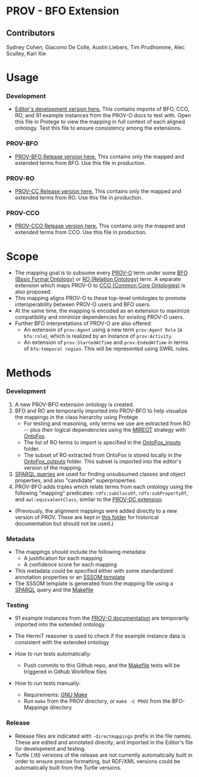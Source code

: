 # PROV - BFO Extension
## Contributors
Sydney Cohen, Giacomo De Colle, Austin Liebers, Tim Prudhomme, Alec Sculley, Karl Xie

# Usage
### Development
* [Editor's development version here.](prov-mappings-edit.ttl) This contains imports of BFO, CCO, RO, and 91 example instances from the PROV-O docs to test with. Open this file in Protege to view the mapping in full context of each aligned ontology. Test this file to ensure consistency among the extensions.

### PROV-BFO
* [PROV-BFO Release version here.](prov-bfo-directmappings.ttl) This contains only the mapped and extended terms from BFO. Use this file in production.

### PROV-RO
* [PROV-CC Release version here.](prov-cco-directmappings.ttl) This contains only the mapped and extended terms from RO. Use this file in production.

### PROV-CCO
* [PROV-CCO Release version here.](prov-cco-directmappings.ttl) This contains only the mapped and extended terms from CCO. Use this file in production.

# Scope
* The mapping goal is to subsume every [PROV-O](https://www.w3.org/TR/prov-o/) term under some [BFO (Basic Formal Ontology)](https://basic-formal-ontology.org/) or [RO (Relation Ontology)](https://oborel.github.io/) term. A separate extension which maps PROV-O to [CCO (Common Core Ontologies)](https://github.com/CommonCoreOntology/CommonCoreOntologies) is also proposed. 
* This mapping aligns PROV-O to these top-level ontologies to promote interoperability between PROV-O users and BFO users.
* At the same time, the mapping is encoded as an extension to maximize compatibility and minimize dependencies for existing PROV-O users.
* Further BFO interpretations of PROV-O are also offered:
    * An extension of `prov:Agent` using a new term `prov:Agent Role` (a `bfo:role`), which is realized by an instance of `prov:Activity`.
    * An extension of `prov:StartedAtTime` and `prov:EndedAtTime` in terms of `bfo:temporal region`. This will be represented using SWRL rules.

# Methods
### Development
1. A new PROV-BFO extension ontology is created.
2. BFO and RO are temporarily imported into PROV-BFO to help visualize the mappings in the class hierarchy using Protege
    * For testing and reasoning, only terms we use are extracted from RO -- plus their logical dependencies using the [MIREOT](https://www.nature.com/articles/npre.2009.3576.1.pdf) strategy with [OntoFox](https://ontofox.hegroup.org/). 
    * The list of RO terms to import is specified in the [OntoFox_inputs](OntoFox_inputs) folder.
    * The subset of RO extracted from OntoFox is stored locally in the [OntoFox_outputs](OntoFox_outputs) folder. This subset is imported into the editor's version of the mapping.
3. [SPARQL queries](sparql) are used for finding unsubsumed classes and object properties, and also "candidate" superproperties.
4. PROV-BFO adds triples which relate terms from each ontology using the following "mapping" predicates: `rdfs:subClassOf`, `rdfs:subPropertyOf`, and `owl:equivalentClass`, similar to the [PROV-DC extension](https://www.w3.org/ns/prov-dc-directmappings.ttl).

* (Previously, the alignment mappings were added directly to a new version of PROV. These are kept in [this folder](prov-bfo-merged) for historical documentation but should not be used.)

### Metadata
* The mappings should include the following metadata:
    * A justification for each mapping
    * A confidence score for each mapping
* This metadata could be specified either with some standardized annotation properties or an [SSSOM template](https://mapping-commons.github.io/sssom/)
* The SSSOM template is generated from the mapping file using a [SPARQL](sparql) query and the [Makefile](Makefile)

### Testing
* 91 example instances from the [PROV-O documentation](https://www.w3.org/TR/prov-o/) are temporarily imported into the extended ontology
* The HermiT reasoner is used to check if the example instance data is consistent with the extended ontology

* How to run tests automatically:
    * Push commits to this Github repo, and the [Makefile](Makefile) tests will be triggered in Github Workflow files

* How to run tests manually:
    * Requirements: [GNU Make](https://www.gnu.org/software/make/)
    * Run `make` from the PROV directory, or `make -C PROV` from the BFO-Mappings directory

### Release
* Release files are indicated with `-directmappings` prefix in the file names. These are edited and annotated directly, and imported in the Editor's file for development and testing.
* Turtle (.ttl) versions of the release are not currently automatically built in order to ensure precise formatting, but RDF/XML versions could be automatically built from the Turtle versions.